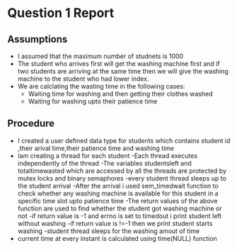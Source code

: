 # Question 1 Report
## Assumptions
- I assumed that the maximum number of studnets is 1000
- The student who arrives first will get the washing machine first and if two students are arriving at the same time then we will give the washing machine to the student who had lower index.
- We are calclating the wasting time in the following cases:
    - Waiting time for washing and then getting their clothes washed
    - Waiting for washing upto their patience time


 ## Procedure
 - I created a user defined data type for students which contains student id ,their arival time,their patience time and washing time
 - Iam creating a thread for each student 
 -Each thread executes independently of the thread
 -The variables studentsleft and totaltimewasted which are accessed by all the threads are protected by mutex locks and binary semaphores
 -every student thread sleeps up to the student arrival
 -After the arrival i used sem_timedwait function to check whether any washing machine is available for this student in a specific time slot upto patience time
 -The return values of the above function are used to find whether the student got washing machine or not
 -if return value is -1  and errno is set to timedout i print student left without washing
 -if return value is !=-1 then we print student starts washing
 -student thread sleeps for the washing amout of time
 - current time at every instant is calculated using time(NULL) function
 
